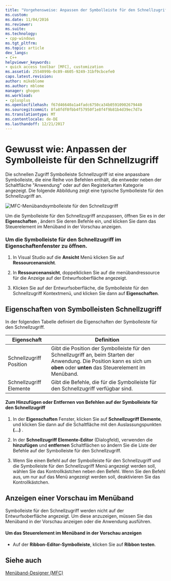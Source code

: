 ```yaml
---
title: "Vorgehensweise: Anpassen der Symbolleiste für den Schnellzugriff | Microsoft Docs"
ms.custom: 
ms.date: 11/04/2016
ms.reviewer: 
ms.suite: 
ms.technology:
- cpp-windows
ms.tgt_pltfrm: 
ms.topic: article
dev_langs:
- C++
helpviewer_keywords:
- quick access toolbar [MFC], customization
ms.assetid: 2554099b-0c89-4605-9249-31bf9cbcefe0
caps.latest.revision: 
author: mikeblome
ms.author: mblome
manager: ghogen
ms.workload:
- cplusplus
ms.openlocfilehash: f67d46640a1a4fadc6750ca34b05910902679440
ms.sourcegitcommit: 8fa8fdf0fbb4f57950f1e8f4f9b81b4d39ec7d7a
ms.translationtype: MT
ms.contentlocale: de-DE
ms.lasthandoff: 12/21/2017
---
```

# <a name="how-to-customize-the-quick-access-toolbar"></a>Gewusst wie: Anpassen der Symbolleiste für den Schnellzugriff
Die schnellen Zugriff Symbolleiste Schnellzugriff ist eine anpassbare Symbolleiste, die eine Reihe von Befehlen enthält, die entweder neben der Schaltfläche "Anwendung" oder auf den Registerkarten Kategorie angezeigt. Die folgende Abbildung zeigt eine typische Symbolleiste für den Schnellzugriff an.  
  
 ![MFC-Menübandsymbolleiste für den Schnellzugriff](../mfc/media/quick_access_toolbar.png "Quick_access_toolbar")  
  
 Um die Symbolleiste für den Schnellzugriff anzupassen, öffnen Sie es in der **Eigenschaften** , ändern Sie deren Befehle ein, und klicken Sie dann das Steuerelement im Menüband in der Vorschau anzeigen.  
  
### <a name="to-open-the-quick-access-toolbar-in-the-properties-window"></a>Um die Symbolleiste für den Schnellzugriff im Eigenschaftenfenster zu öffnen.  
  
1.  In Visual Studio auf die **Ansicht** Menü klicken Sie auf **Ressourcenansicht**.  
  
2.  In **Ressourcenansicht**, doppelklicken Sie auf die menübandressource für die Anzeige auf der Entwurfsoberfläche angezeigt.  
  
3.  Klicken Sie auf der Entwurfsoberfläche, die Symbolleiste für den Schnellzugriff Kontextmenü, und klicken Sie dann auf **Eigenschaften**.  
  
## <a name="quick-access-toolbar-properties"></a>Eigenschaften von Symbolleisten Schnellzugriff  
 In der folgenden Tabelle definiert die Eigenschaften der Symbolleiste für den Schnellzugriff.  
  
|Eigenschaft|Definition|  
|--------------|----------------|  
|Schnellzugriff Position|Gibt die Position der Symbolleiste für den Schnellzugriff an, beim Starten der Anwendung. Die Position kann es sich um **oben** oder **unten** das Steuerelement im Menüband.|  
|Schnellzugriff Elemente|Gibt die Befehle, die für die Symbolleiste für den Schnellzugriff verfügbar sind.|  
  
#### <a name="to-add-or-remove-commands-on-the-quick-access-toolbar"></a>Zum Hinzufügen oder Entfernen von Befehlen auf der Symbolleiste für den Schnellzugriff  
  
1.  In der **Eigenschaften** Fenster, klicken Sie auf **Schnellzugriff Elemente**, und klicken Sie dann auf die Schaltfläche mit den Auslassungspunkten **(...)** .  
  
2.  In der **Schnellzugriff Elemente-Editor** (Dialogfeld), verwenden die **hinzufügen** und **entfernen** Schaltflächen so ändern Sie die Liste der Befehle auf der Symbolleiste für den Schnellzugriff.  
  
3.  Wenn Sie einen Befehl auf der Symbolleiste für den Schnellzugriff und die Symbolleiste für den Schnellzugriff Menü angezeigt werden soll, wählen Sie das Kontrollkästchen neben den Befehl. Wenn Sie den Befehl aus, um nur auf das Menü angezeigt werden soll, deaktivieren Sie das Kontrollkästchen.  
  
## <a name="previewing-the-ribbon"></a>Anzeigen einer Vorschau im Menüband  
 Symbolleiste für den Schnellzugriff werden nicht auf der Entwurfsoberfläche angezeigt. Um diese anzuzeigen, müssen Sie das Menüband in der Vorschau anzeigen oder die Anwendung ausführen.  
  
#### <a name="to-preview-the-ribbon-control"></a>Um das Steuerelement im Menüband in der Vorschau anzeigen  
  
-   Auf der **Ribbon-Editor-Symbolleiste**, klicken Sie auf **Ribbon testen**.  
  
## <a name="see-also"></a>Siehe auch  
 [Menüband-Designer (MFC)](../mfc/ribbon-designer-mfc.md)

